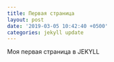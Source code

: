 ```yaml
---
title: Первая страница
layout: post
date: '2019-03-05 10:42:40 +0500'
categories: jekyll update
---
```


Моя первая страница в JEKYLL